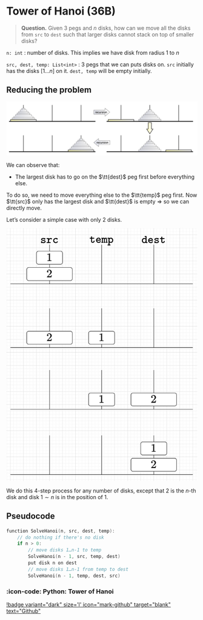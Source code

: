 # Tower of Hanoi (36B)

> **Question.** Given 3 pegs and $n$ disks, how can we move all the disks from `src` to `dest` such that larger disks cannot stack on top of smaller disks?

`n: int`
:	number of disks. This implies we have disk from radius 1 to $n$

`src, dest, temp: List<int>`
:	3 pegs that we can puts disks on.
  `src` initially has the disks $[1\dots n]$ on it.
  `dest, temp` will be empty initially.

## Reducing the problem

![Source: Erickson Text](/assets/recursoin/hanoi-idea.png)

We can observe that:

- The largest disk has to go on the $\tt{dest}$ peg first before everything else.

To do so, we need to move everything else to the $\tt{temp}$ peg first. Now $\tt{src}$ only has the largest disk and $\tt{dest}$ is empty ⇒ so we can directly move.

Let’s consider a simple case with only 2 disks.

![](/assets/recursoin/simple-hanoi.png)

We do this 4-step process for any number of disks, except that 2 is the $n$-th disk and disk $1\sim n$ is in the position of 1.

## Pseudocode

```c
function SolveHanoi(n, src, dest, temp):
	// do nothing if there's no disk
	if n > 0:
		// move disks 1…n-1 to temp
		SolveHanoi(n - 1, src, temp, dest)
		put disk n on dest
		// move disks 1…n-1 from temp to dest
		SolveHanoi(n - 1, temp, dest, src)
```

### :icon-code: Python: Tower of Hanoi

[!badge variant="dark" size='l' icon="mark-github" target="blank" text="Github"](https://github.com/tomli380576/ECS122A-Algorithms-python-implementation/blob/main/Implementations/tower_of_hanoi.py)